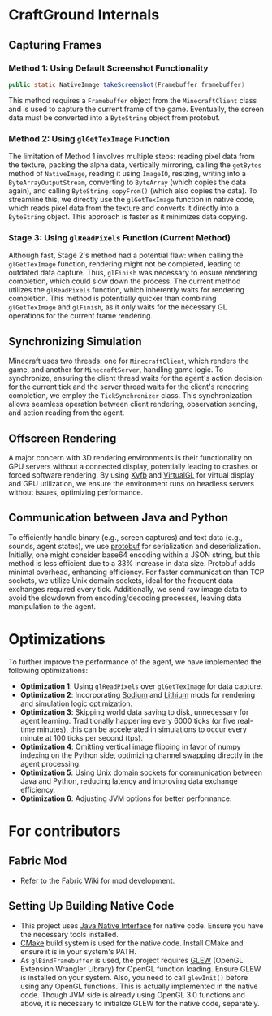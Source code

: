 # CraftGround Internals
## Capturing Frames
### Method 1: Using Default Screenshot Functionality
```java
public static NativeImage takeScreenshot(Framebuffer framebuffer)
```
  This method requires a `Framebuffer` object from the `MinecraftClient` class and is used to capture the current frame of the game. Eventually, the screen data must be converted into a `ByteString` object from protobuf.
### Method 2: Using `glGetTexImage` Function
The limitation of Method 1 involves multiple steps: reading pixel data from the texture, packing the alpha data, vertically mirroring, calling the `getBytes` method of `NativeImage`, reading it using `ImageIO`, resizing, writing into a `ByteArrayOutputStream`, converting to `ByteArray` (which copies the data again), and calling `ByteString.copyFrom()` (which also copies the data). To streamline this, we directly use the `glGetTexImage` function in native code, which reads pixel data from the texture and converts it directly into a `ByteString` object. This approach is faster as it minimizes data copying.
### Stage 3: Using `glReadPixels` Function (Current Method)
Although fast, Stage 2's method had a potential flaw: when calling the `glGetTexImage` function, rendering might not be completed, leading to outdated data capture. Thus, `glFinish` was necessary to ensure rendering completion, which could slow down the process. The current method utilizes the `glReadPixels` function, which inherently waits for rendering completion. This method is potentially quicker than combining `glGetTexImage` and `glFinish`, as it only waits for the necessary GL operations for the current frame rendering.
## Synchronizing Simulation
Minecraft uses two threads: one for `MinecraftClient`, which renders the game, and another for `MinecraftServer`, handling game logic. To synchronize, ensuring the client thread waits for the agent's action decision for the current tick and the server thread waits for the client's rendering completion, we employ the `TickSynchronizer` class. This synchronization allows seamless operation between client rendering, observation sending, and action reading from the agent.
## Offscreen Rendering
A major concern with 3D rendering environments is their functionality on GPU servers without a connected display, potentially leading to crashes or forced software rendering. By using [Xvfb](https://www.x.org/releases/X11R7.6/doc/man/man1/Xvfb.1.xhtml) and [VirtualGL](https://virtualgl.org/) for virtual display and GPU utilization, we ensure the environment runs on headless servers without issues, optimizing performance.
## Communication between Java and Python
To efficiently handle binary (e.g., screen captures) and text data (e.g., sounds, agent states), we use [protobuf](https://protobuf.dev/) for serialization and deserialization. Initially, one might consider base64 encoding within a JSON string, but this method is less efficient due to a 33% increase in data size. Protobuf adds minimal overhead, enhancing efficiency. For faster communication than TCP sockets, we utilize Unix domain sockets, ideal for the frequent data exchanges required every tick. Additionally, we send raw image data to avoid the slowdown from encoding/decoding processes, leaving data manipulation to the agent.

# Optimizations
To further improve the performance of the agent, we have implemented the following optimizations:
- **Optimization 1**: Using `glReadPixels` over `glGetTexImage` for data capture.
- **Optimization 2**: Incorporating [Sodium](https://github.com/CaffeineMC/sodium-fabric) and [Lithium](https://github.com/CaffeineMC/lithium-fabric) mods for rendering and simulation logic optimization.
- **Optimization 3**: Skipping world data saving to disk, unnecessary for agent learning. Traditionally happening every 6000 ticks (or five real-time minutes), this can be accelerated in simulations to occur every minute at 100 ticks per second (tps).
- **Optimization 4**: Omitting vertical image flipping in favor of numpy indexing on the Python side, optimizing channel swapping directly in the agent processing.
- **Optimization 5**: Using Unix domain sockets for communication between Java and Python, reducing latency and improving data exchange efficiency.
- **Optimization 6**: Adjusting JVM options for better performance.

# For contributors
## Fabric Mod
- Refer to the [Fabric Wiki](https://fabricmc.net/wiki/start) for mod development.
## Setting Up Building Native Code
- This project uses [Java Native Interface](https://docs.oracle.com/javase/8/docs/technotes/guides/jni/) for native code. Ensure you have the necessary tools installed.
- [CMake](https://cmake.org/) build system is used for the native code. Install CMake and ensure it is in your system's PATH.
- As `glBindFramebuffer` is used, the project requires [GLEW](https://glew.sourceforge.net/) (OpenGL Extension Wrangler Library) for OpenGL function loading. Ensure GLEW is installed on your system. Also, you need to call `glewInit()` before using any OpenGL functions. This is actually implemented in the native code. Though JVM side is already using OpenGL 3.0 functions and above, it is necessary to initialize GLEW for the native code, separately. 

